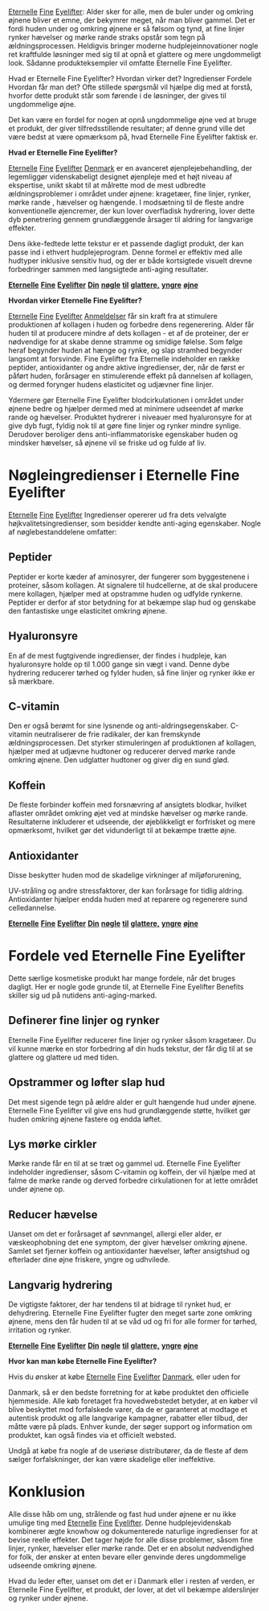 <p><a href="https://www.safnl.com/eyxp">Eternelle</a> <a href="https://www.safnl.com/eyxp">Fine</a> <a href="https://www.safnl.com/eyxp">Eyelifter</a>: Alder sker for alle, men de buler under og omkring &oslash;jnene bliver et emne, der bekymrer meget, n&aring;r man bliver gammel. Det er fordi huden under og omkring &oslash;jnene er s&aring; f&oslash;lsom og tynd, at fine linjer rynker h&aelig;velser og m&oslash;rke rande straks opst&aring;r som tegn p&aring; &aelig;ldningsprocessen. Heldigvis bringer moderne hudplejeinnovationer nogle ret kraftfulde l&oslash;sninger med sig til at opn&aring; et glattere og mere ungdommeligt look. S&aring;danne produkteksempler vil omfatte Eternelle Fine Eyelifter.</p>
<p>Hvad er Eternelle Fine Eyelifter? Hvordan virker det? Ingredienser Fordele Hvordan f&aring;r man det? Ofte stillede sp&oslash;rgsm&aring;l vil hj&aelig;lpe dig med at forst&aring;, hvorfor dette produkt st&aring;r som f&oslash;rende i de l&oslash;sninger, der gives til ungdommelige &oslash;jne.</p>
<p>Det kan v&aelig;re en fordel for nogen at opn&aring; ungdommelige &oslash;jne ved at bruge et produkt, der giver tilfredsstillende resultater; af denne grund ville det v&aelig;re bedst at v&aelig;re opm&aelig;rksom p&aring;, hvad Eternelle Fine Eyelifter faktisk er.</p>
<p><strong>Hvad er Eternelle Fine Eyelifter?</strong></p>
<p><a href="https://www.safnl.com/eyxp">Eternelle</a> <a href="https://www.safnl.com/eyxp">Fine</a> <a href="https://www.safnl.com/eyxp">Eyelifter</a> <a href="https://www.safnl.com/eyxp">Denmark</a> er en avanceret &oslash;jenplejebehandling, der legemligg&oslash;r videnskabeligt designet &oslash;jenpleje med et h&oslash;jt niveau af ekspertise, unikt skabt til at m&aring;lrette mod de mest udbredte &aelig;ldningsproblemer i omr&aring;det under &oslash;jnene: kraget&aelig;er, fine linjer, rynker, m&oslash;rke rande , h&aelig;velser og h&aelig;ngende. I mods&aelig;tning til de fleste andre konventionelle &oslash;jencremer, der kun lover overfladisk hydrering, lover dette dyb penetrering gennem grundl&aelig;ggende &aring;rsager til aldring for langvarige effekter.</p>
<p>Dens ikke-fedtede lette tekstur er et passende dagligt produkt, der kan passe ind i ethvert hudplejeprogram. Denne formel er effektiv med alle hudtyper inklusive sensitiv hud, og der er b&aring;de kortsigtede visuelt drevne forbedringer sammen med langsigtede anti-aging resultater.</p>
<p><a href="https://www.safnl.com/eyxp"><strong>Eternelle</strong></a> <a href="https://www.safnl.com/eyxp"><strong>Fine</strong></a> <a href="https://www.safnl.com/eyxp"><strong>Eyelifter</strong></a> <a href="https://www.safnl.com/eyxp"><strong>Din</strong></a> <a href="https://www.safnl.com/eyxp"><strong>n&oslash;gle</strong></a> <a href="https://www.safnl.com/eyxp"><strong>til</strong></a> <a href="https://www.safnl.com/eyxp"><strong>glattere,</strong></a> <a href="https://www.safnl.com/eyxp"><strong>yngre</strong></a> <a href="https://www.safnl.com/eyxp"><strong>&oslash;jne </strong></a></p>
<p><strong>Hvordan virker Eternelle Fine Eyelifter?</strong></p>
<p><a href="https://www.safnl.com/eyxp">Eternelle</a> <a href="https://www.safnl.com/eyxp">Fine</a> <a href="https://www.safnl.com/eyxp">Eyelifter</a> <a href="https://www.safnl.com/eyxp">Anmeldelser</a> f&aring;r sin kraft fra at stimulere produktionen af kollagen i huden og forbedre dens regenerering. Alder f&aring;r huden til at producere mindre af dets kollagen - et af de proteiner, der er n&oslash;dvendige for at skabe denne stramme og smidige f&oslash;lelse. Som f&oslash;lge heraf begynder huden at h&aelig;nge og rynke, og slap stramhed begynder langsomt at forsvinde. Fine Eyelifter fra Eternelle indeholder en r&aelig;kke peptider, antioxidanter og andre aktive ingredienser, der, n&aring;r de f&oslash;rst er p&aring;f&oslash;rt huden, for&aring;rsager en stimulerende effekt p&aring; dannelsen af kollagen, og dermed forynger hudens elasticitet og udj&aelig;vner fine linjer.</p>
<p>Ydermere g&oslash;r Eternelle Fine Eyelifter blodcirkulationen i omr&aring;det under &oslash;jnene bedre og hj&aelig;lper dermed med at minimere udseendet af m&oslash;rke rande og h&aelig;velser. Produktet hydrerer i niveauer med hyaluronsyre for at give dyb fugt, fyldig nok til at g&oslash;re fine linjer og rynker mindre synlige. Derudover beroliger dens anti-inflammatoriske egenskaber huden og mindsker h&aelig;velser, s&aring; &oslash;jnene vil se friske ud og fulde af liv.</p>
<h1>N&oslash;gleingredienser i Eternelle Fine Eyelifter</h1>
<p><a href="https://www.safnl.com/eyxp">Eternelle</a> <a href="https://www.safnl.com/eyxp">Fine</a> <a href="https://www.safnl.com/eyxp">Eyelifter</a> Ingredienser opererer ud fra dets velvalgte h&oslash;jkvalitetsingredienser, som besidder kendte anti-aging egenskaber. Nogle af n&oslash;glebestanddelene omfatter:</p>
<h2>Peptider</h2>
<p>Peptider er korte k&aelig;der af aminosyrer, der fungerer som byggestenene i proteiner, s&aring;som kollagen. At signalere til hudcellerne, at de skal producere mere kollagen, hj&aelig;lper med at opstramme huden og udfylde rynkerne. Peptider er derfor af stor betydning for at bek&aelig;mpe slap hud og genskabe den fantastiske unge elasticitet omkring &oslash;jnene.</p>
<h2>Hyaluronsyre</h2>
<p>En af de mest fugtgivende ingredienser, der findes i hudpleje, kan hyaluronsyre holde op til 1.000 gange sin v&aelig;gt i vand. Denne dybe hydrering reducerer t&oslash;rhed og fylder huden, s&aring; fine linjer og rynker ikke er s&aring; m&aelig;rkbare.</p>
<h2>C-vitamin</h2>
<p>Den er ogs&aring; ber&oslash;mt for sine lysnende og anti-aldringsegenskaber. C-vitamin neutraliserer de frie radikaler, der kan fremskynde &aelig;ldningsprocessen. Det styrker stimuleringen af produktionen af kollagen, hj&aelig;lper med at udj&aelig;vne hudtoner og reducerer derved m&oslash;rke rande omkring &oslash;jnene. Den udglatter hudtoner og giver dig en sund gl&oslash;d.</p>
<h2>Koffein</h2>
<p>De fleste forbinder koffein med forsn&aelig;vring af ansigtets blodkar, hvilket aflaster omr&aring;det omkring &oslash;jet ved at mindske h&aelig;velser og m&oslash;rke rande. Resultaterne inkluderer et udseende, der &oslash;jeblikkeligt er forfrisket og mere opm&aelig;rksomt, hvilket g&oslash;r det vidunderligt til at bek&aelig;mpe tr&aelig;tte &oslash;jne.</p>
<h2>Antioxidanter</h2>
<p>Disse beskytter huden mod de skadelige virkninger af milj&oslash;forurening,</p>
<p>UV-str&aring;ling og andre stressfaktorer, der kan for&aring;rsage for tidlig aldring. Antioxidanter hj&aelig;lper endda huden med at reparere og regenerere sund celledannelse.</p>
<p><a href="https://www.safnl.com/eyxp"><strong>Eternelle</strong></a> <a href="https://www.safnl.com/eyxp"><strong>Fine</strong></a> <a href="https://www.safnl.com/eyxp"><strong>Eyelifter</strong></a> <a href="https://www.safnl.com/eyxp"><strong>Din</strong></a> <a href="https://www.safnl.com/eyxp"><strong>n&oslash;gle</strong></a> <a href="https://www.safnl.com/eyxp"><strong>til</strong></a> <a href="https://www.safnl.com/eyxp"><strong>glattere,</strong></a> <a href="https://www.safnl.com/eyxp"><strong>yngre</strong></a> <a href="https://www.safnl.com/eyxp"><strong>&oslash;jne</strong></a></p>
<h1>Fordele ved Eternelle Fine Eyelifter</h1>
<p>Dette s&aelig;rlige kosmetiske produkt har mange fordele, n&aring;r det bruges dagligt. Her er nogle gode grunde til, at Eternelle Fine Eyelifter Benefits skiller sig ud p&aring; nutidens anti-aging-marked.</p>
<h2>Definerer fine linjer og rynker</h2>
<p>Eternelle Fine Eyelifter reducerer fine linjer og rynker s&aring;som kraget&aelig;er. Du vil kunne m&aelig;rke en stor forbedring af din huds tekstur, der f&aring;r dig til at se glattere og glattere ud med tiden.</p>
<h2>Opstrammer og l&oslash;fter slap hud</h2>
<p>Det mest sigende tegn p&aring; &aelig;ldre alder er gult h&aelig;ngende hud under &oslash;jnene. Eternelle Fine Eyelifter vil give ens hud grundl&aelig;ggende st&oslash;tte, hvilket g&oslash;r huden omkring &oslash;jnene fastere og endda l&oslash;ftet.</p>
<h2>Lys m&oslash;rke cirkler</h2>
<p>M&oslash;rke rande f&aring;r en til at se tr&aelig;t og gammel ud. Eternelle Fine Eyelifter indeholder ingredienser, s&aring;som C-vitamin og koffein, der vil hj&aelig;lpe med at falme de m&oslash;rke rande og derved forbedre cirkulationen for at lette omr&aring;det under &oslash;jnene op.</p>
<h2>Reducer h&aelig;velse</h2>
<p>Uanset om det er for&aring;rsaget af s&oslash;vnmangel, allergi eller alder, er v&aelig;skeophobning det ene symptom, der giver h&aelig;velser omkring &oslash;jnene. Samlet set fjerner koffein og antioxidanter h&aelig;velser, l&oslash;fter ansigtshud og efterlader dine &oslash;jne friskere, yngre og udhvilede.</p>
<h2>Langvarig hydrering</h2>
<p>De vigtigste faktorer, der har tendens til at bidrage til rynket hud, er dehydrering. Eternelle Fine Eyelifter fugter den meget sarte zone omkring &oslash;jnene, mens den f&aring;r huden til at se v&aring;d ud og fri for alle former for t&oslash;rhed, irritation og rynker.</p>
<p><a href="https://www.safnl.com/eyxp"><strong>Eternelle</strong></a> <a href="https://www.safnl.com/eyxp"><strong>Fine</strong></a> <a href="https://www.safnl.com/eyxp"><strong>Eyelifter</strong></a> <a href="https://www.safnl.com/eyxp"><strong>Din</strong></a> <a href="https://www.safnl.com/eyxp"><strong>n&oslash;gle</strong></a> <a href="https://www.safnl.com/eyxp"><strong>til</strong></a> <a href="https://www.safnl.com/eyxp"><strong>glattere,</strong></a> <a href="https://www.safnl.com/eyxp"><strong>yngre</strong></a> <a href="https://www.safnl.com/eyxp"><strong>&oslash;jne </strong></a></p>
<p><strong>Hvor kan man k&oslash;be Eternelle Fine Eyelifter?</strong></p>
<p>Hvis du &oslash;nsker at k&oslash;be <a href="https://www.safnl.com/eyxp">Eternelle</a> <a href="https://www.safnl.com/eyxp">Fine</a> <a href="https://www.safnl.com/eyxp">Eyelifter</a> <a href="https://www.safnl.com/eyxp">Danmark</a>, eller uden for</p>
<p>Danmark, s&aring; er den bedste forretning for at k&oslash;be produktet den officielle hjemmeside. Alle k&oslash;b foretaget fra hovedwebstedet betyder, at en k&oslash;ber vil blive beskyttet mod forfalskede varer, da de er garanteret at modtage et autentisk produkt og alle langvarige kampagner, rabatter eller tilbud, der m&aring;tte v&aelig;re p&aring; plads. Enhver kunde, der s&oslash;ger support og information om produktet, kan ogs&aring; findes via et officielt websted.</p>
<p>Undg&aring; at k&oslash;be fra nogle af de useri&oslash;se distribut&oslash;rer, da de fleste af dem s&aelig;lger forfalskninger, der kan v&aelig;re skadelige eller ineffektive.</p>
<h1>Konklusion</h1>
<p>Alle disse h&aring;b om ung, str&aring;lende og fast hud under &oslash;jnene er nu ikke umulige ting med <a href="https://www.safnl.com/eyxp">Eternelle</a> <a href="https://www.safnl.com/eyxp">Fine</a> <a href="https://www.safnl.com/eyxp">Eyelifter</a>. Denne hudplejevidenskab kombinerer &aelig;gte knowhow og dokumenterede naturlige ingredienser for at bevise reelle effekter. Det tager h&oslash;jde for alle disse problemer, s&aring;som fine linjer, rynker, h&aelig;velser eller m&oslash;rke rande. Det er en absolut n&oslash;dvendighed for folk, der &oslash;nsker at enten bevare eller genvinde deres ungdommelige udseende omkring &oslash;jnene.</p>
<p>Hvad du leder efter, uanset om det er i Danmark eller i resten af verden, er Eternelle Fine Eyelifter, et produkt, der lover, at det vil bek&aelig;mpe alderslinjer og rynker under &oslash;jnene.</p>
<h1>&nbsp;</h1>

